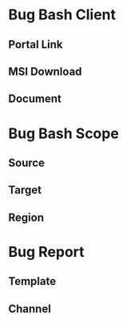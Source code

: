 # Bug Bash Client
## Portal Link
## MSI Download
## Document

# Bug Bash Scope
## Source
## Target
## Region

# Bug Report
## Template
## Channel

